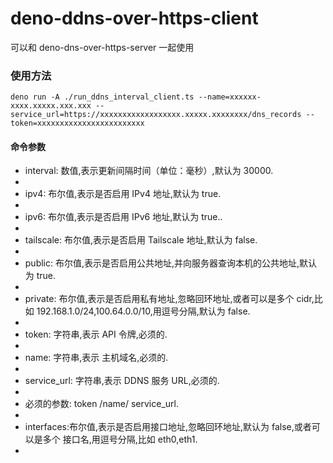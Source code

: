 # deno-ddns-over-https-client

可以和 deno-dns-over-https-server 一起使用

### 使用方法

```
deno run -A ./run_ddns_interval_client.ts --name=xxxxxx-xxxx.xxxxx.xxx.xxx --service_url=https://xxxxxxxxxxxxxxxxxx.xxxxx.xxxxxxxx/dns_records --token=xxxxxxxxxxxxxxxxxxxxxxxx
```

#### 命令参数

-   interval: 数值,表示更新间隔时间（单位：毫秒）,默认为 30000.
-
-   ipv4: 布尔值,表示是否启用 IPv4 地址,默认为 true.
-
-   ipv6: 布尔值,表示是否启用 IPv6 地址,默认为 true..
-
-   tailscale: 布尔值,表示是否启用 Tailscale 地址,默认为 false.
-
-   public: 布尔值,表示是否启用公共地址,并向服务器查询本机的公共地址,默认为 true.
-
-   private: 布尔值,表示是否启用私有地址,忽略回环地址,或者可以是多个 cidr,比如
    192.168.1.0/24,100.64.0.0/10,用逗号分隔,默认为 false.
-
-   token: 字符串,表示 API 令牌,必须的.
-
-   name: 字符串,表示 主机域名,必须的.
-
-   service_url: 字符串,表示 DDNS 服务 URL,必须的.
-
-   必须的参数: token /name/ service_url.
-
-   interfaces:布尔值,表示是否启用接口地址,忽略回环地址,默认为 false,或者可以是多个
    接口名,用逗号分隔,比如 eth0,eth1.
-
